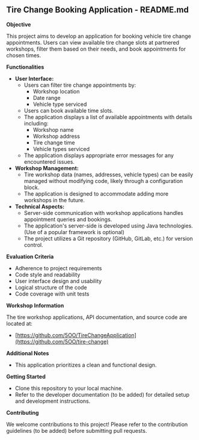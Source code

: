 ## Tire Change Booking Application - README.md

**Objective**

This project aims to develop an application for booking vehicle tire change appointments. Users can view available tire change slots at partnered workshops, filter them based on their needs, and book appointments for chosen times.

**Functionalities**

* **User Interface:**
    * Users can filter tire change appointments by:
        * Workshop location
        * Date range
        * Vehicle type serviced
    * Users can book available time slots.
    * The application displays a list of available appointments with details including:
        * Workshop name
        * Workshop address
        * Tire change time
        * Vehicle types serviced
    * The application displays appropriate error messages for any encountered issues.
* **Workshop Management:**
    * Tire workshop data (names, addresses, vehicle types) can be easily managed without modifying code, likely through a configuration block.
    * The application is designed to accommodate adding more workshops in the future.
* **Technical Aspects:**
    * Server-side communication with workshop applications handles appointment queries and bookings.
    * The application's server-side is developed using Java technologies. (Use of a popular framework is optional)
    * The project utilizes a Git repository (GitHub, GitLab, etc.) for version control.

**Evaluation Criteria**

* Adherence to project requirements
* Code style and readability
* User interface design and usability
* Logical structure of the code
* Code coverage with unit tests

**Workshop Information**

The tire workshop applications, API documentation, and source code are located at:

* [https://github.com/5OO/TireChangeApplication](https://github.com/5OO/tire-change)

**Additional Notes**

* This application prioritizes a clean and functional design.

**Getting Started**

* Clone this repository to your local machine.
* Refer to the developer documentation (to be added) for detailed setup and development instructions.

**Contributing**

We welcome contributions to this project! Please refer to the contribution guidelines (to be added) before submitting pull requests.
